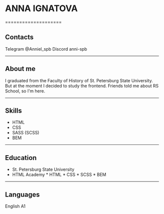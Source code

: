 # ANNA IGNATOVA

====================

## Contacts

Telegram @Anniel_spb
Discord anni-spb

********************

## About me

I graduated from the Faculty of History of St. Petersburg State University. But at the moment I decided to study the frontend. Friends told me about RS School, so I'm here.

********************

## Skills

* HTML
* CSS
* SASS (SCSS)
* BEM

********************

## Education

* St. Petersburg State University
* HTML Academy 
        * HTML
        * CSS
        * SCSS
        * BEM

********************

## Languages

English A1







